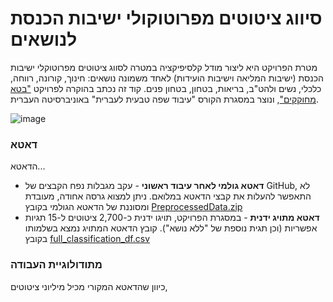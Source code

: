 # סיווג ציטוטים מפרוטוקולי ישיבות הכנסת לנושאים

מטרת הפרויקט היא ליצור מודל קלסיפיקציה במטרה לסווג ציטוטים מפרוטוקלי ישיבות הכנסת (ישיבות המליאה וישיבות הועידות) לאחד משמונה נושאים: חינוך, קורונה, רווחה, כלכלי, נשים ולהט"ב, בריאות, בטחון, בטחון פנים. 
קוד זה נכתב בהוקרה לפרויקט ["בטא מחוקקים"](https://betaknesset.com/), ונוצר במסגרת הקורס "עיבוד שפה טבעית לעברית" באוניברסיטה העברית.

![image](https://user-images.githubusercontent.com/36603609/187043101-96fcfe10-54a8-4164-b079-29297f66fcbd.png)



### דאטא
הדאטא...
* **דאטא גולמי לאחר עיבוד ראשוני** - עקב מגבלות נפח הקבצים של GitHub, לא התאפשר להעלות את קבצי הדאטא במלואם. ניתן למצוא גרסה אחודה, מעובדת ומסוננת של הדאטא הגולמי בקובץ [
PreprocessedData.zip](https://github.com/NitzanBarzilay/KnessetTopicClassification/tree/main/data/1%20-%20Original%20data)
* **דאטא מתויג ידנית** - במסגרת הפרויקט, תויגו ידנית כ-2,700 ציטוטים ל-15 תגיות אפשריות (וכן תגית נוספת של "ללא נושא"). קובץ הדאטא המתויג נמצא בשלמותו בקובץ [full_classification_df.csv](https://github.com/NitzanBarzilay/KnessetTopicClassification/tree/main/data/6%20-%20Classification%20data)


### מתודולוגיית העבודה
כיוון שהדאטא המקורי מכיל מיליוני ציטוטים, 
